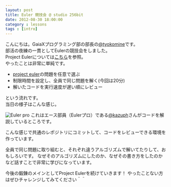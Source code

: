 ```yaml
---
layout: post
title: Euler 競技会 @ studio 256bit
date: 2012-08-30 18:00:00
category : lessons
tags : [intro]
---
```


こんにちは。GaiaXプログラミング部の部長の[@tyokomine](https://github.com/tyokomine)です。<br>
部活の夜練の一貫としてEulerの競技会をしました。<br>
Project Eulerについては[こちら](http://gx-hackers.github.com/studio-256bit/euler.html)を参照。<br>
やったことは非常に単純です。

 * [project euler](http://projecteuler.net/)の問題を任意で選ぶ<br>
 * 制限時間を設定し、全員で同じ問題を解く(今回は20分)<br>
 * 解いたコードを実行速度が遅い順にレビュー<br>

という流れです。<br>
当日の様子はこんな感じ。

![Euler pro](https://raw.github.com/gx-hackers/studio-256bit/gh-pages/images/euler_pro.jpeg)
これはエース部員（Eulerプロ）である[@kazuph](https://github.com/kazuph)さんがコードを解説しているところです。<br>

こんな感じで共通のレポジトリにコミットして、コードをレビューできる環境を作っています。

全員で同じ問題に取り組むと、それぞれ違うアルゴリズムで解いてたりして、おもしろいです。
なぜそのアルゴリズムにしたのか、なぜその書き方をしたのかなど話すことで非常に学びになっています。

今後の鍛錬のメインとしてProject Eulerを続けていきます！
やったことない方はぜひチャレンジしてみてください＾＾
